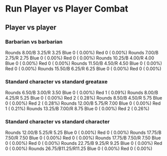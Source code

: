 # Run Player vs Player Combat

## Player vs player

### Barbarian vs barbarian
Rounds  8.00/B 3.25/R 3.25 Blue 0 ( 0.00%) Red 0 ( 0.00%)
Rounds  7.00/B 2.75/R 2.75 Blue 0 ( 0.00%) Red 0 ( 0.00%)
Rounds 10.25/B 4.00/R 4.00 Blue 0 ( 0.00%) Red 0 ( 0.00%)
Rounds 11.50/B 4.50/R 4.50 Blue 0 ( 0.00%) Red 0 ( 0.00%)
Rounds 15.50/B 6.25/R 6.25 Blue 0 ( 0.00%) Red 0 ( 0.00%)

### Standard character vs standard greataxe
Rounds  6.50/B 3.00/R 3.50 Blue 0 ( 0.00%) Red 1 ( 0.09%)
Rounds  8.00/B 4.25/R 5.25 Blue 0 ( 0.00%) Red 2 ( 0.28%)
Rounds  8.50/B 4.50/R 5.75 Blue 0 ( 0.00%) Red 2 ( 0.28%)
Rounds 12.00/B 5.75/R 7.00 Blue 0 ( 0.00%) Red 1 ( 0.21%)
Rounds 13.25/B 7.00/R 8.75 Blue 0 ( 0.00%) Red 2 ( 0.26%)

### Standard character vs standard character
Rounds 12.00/B 5.25/R 5.25 Blue 0 ( 0.00%) Red 0 ( 0.00%)
Rounds 17.75/B 7.50/R 7.50 Blue 0 ( 0.00%) Red 0 ( 0.00%)
Rounds 17.75/B 7.50/R 7.50 Blue 0 ( 0.00%) Red 0 ( 0.00%)
Rounds 22.75/B 9.25/R 9.25 Blue 0 ( 0.00%) Red 0 ( 0.00%)
Rounds 26.75/B11.25/R11.25 Blue 0 ( 0.00%) Red 0 ( 0.00%)